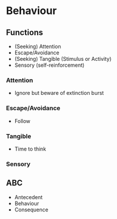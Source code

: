 # Behaviour

## Functions

- (Seeking) Attention
- Escape/Avoidance
- (Seeking) Tangible (Stimulus or Activity)
- Sensory (self-reinforcement)

### Attention

- Ignore but beware of extinction burst

### Escape/Avoidance

- Follow

### Tangible

- Time to think

### Sensory

## ABC

- Antecedent
- Behaviour
- Consequence